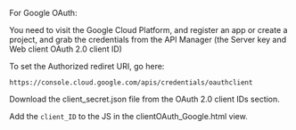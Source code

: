 For Google OAuth:

You need to visit the Google Cloud Platform, and register an app or create a project, and grab the credentials from the API Manager (the Server key and Web client OAuth 2.0 client ID)

To set the Authorized rediret URI, go here:

`https://console.cloud.google.com/apis/credentials/oauthclient`

Download the client_secret.json file from the OAuth 2.0 client IDs section. 

Add the `client_ID` to the JS in the clientOAuth_Google.html view.



